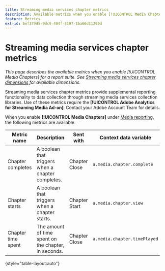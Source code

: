 ```yaml
---
title: Streaming media services chapter metrics
description: Available metrics when you enable [!UICONTROL Media Chapters] for a report suite.
feature: Metrics
exl-id: bef379d5-9dc9-404f-8197-1ba66d11299d
---
```

# Streaming media services chapter metrics

*This page describes the available metrics when you enable [!UICONTROL Media Chapters] for a report suite. See [Streaming media services chapter dimensions](../dimensions/sm-chapters.md) for available dimensions.*

Streaming media services chapter metrics provide supplemental reporting functionality to data collection through streaming media services collection libraries. Use of these metrics require the **[!UICONTROL Adobe Analytics for Streaming Media Ad-on]**. Contact your Adobe Account Team for details.

When you enable **[!UICONTROL Media Chapters]** under [Media reporting](/help/admin/admin/c-manage-report-suites/c-edit-report-suites/media-management.md), the following metrics are available:

| Metric name | Description | Sent with | Context data variable |
| --- | --- | --- | --- |
| Chapter completes | A boolean that triggers when a chapter completes. | Chapter Close | `a.media.chapter.complete` |
| Chapter starts | A boolean that triggers when a chapter starts. | Chapter Start | `a.media.chapter.view` |
| Chapter time spent | The amount of time spent on the chapter, in seconds. | Chapter Close | `a.media.chapter.timePlayed` |

{style="table-layout:auto"}
